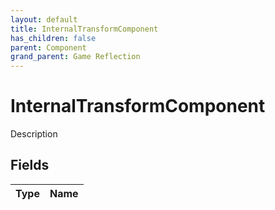 ```yaml
---
layout: default
title: InternalTransformComponent
has_children: false
parent: Component
grand_parent: Game Reflection
---
```

# InternalTransformComponent
Description 

## Fields
| Type | Name |
|:-------------|:--------------|
